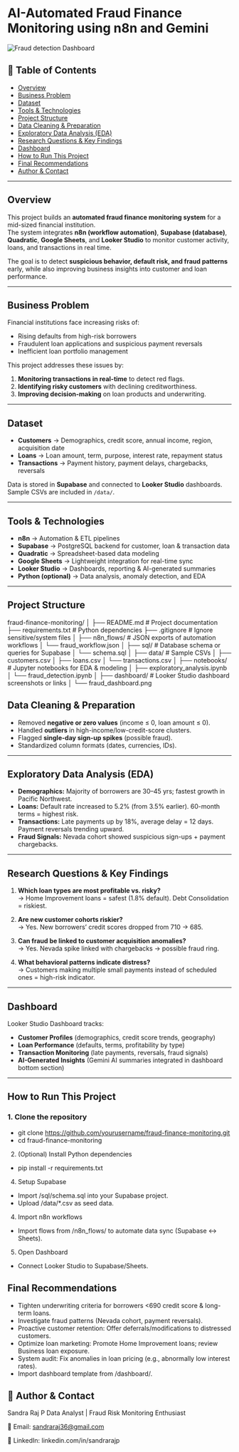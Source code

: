 # AI-Automated Fraud Finance Monitoring using n8n and Gemini  
![Fraud detection Dashboard](https://github.com/user-attachments/assets/7570ff5b-c30e-4bc2-b361-32f79beb382f)

## 📌 Table of Contents  
- [Overview](#overview)  
- [Business Problem](#business-problem)   
- [Dataset](#dataset)  
- [Tools & Technologies](#tools--technologies)  
- [Project Structure](#project-structure)  
- [Data Cleaning & Preparation](#data-cleaning--preparation)  
- [Exploratory Data Analysis (EDA)](#exploratory-data-analysis-eda)  
- [Research Questions & Key Findings](#research-questions--key-findings)  
- [Dashboard](#dashboard)  
- [How to Run This Project](#how-to-run-this-project)  
- [Final Recommendations](#final-recommendations)  
- [Author & Contact](#author--contact)  

---

## Overview  
This project builds an **automated fraud finance monitoring system** for a mid-sized financial institution.  
The system integrates **n8n (workflow automation)**, **Supabase (database)**, **Quadratic**, **Google Sheets**, and **Looker Studio** to monitor customer activity, loans, and transactions in real time.  

The goal is to detect **suspicious behavior, default risk, and fraud patterns** early, while also improving business insights into customer and loan performance.  

---

## Business Problem  
Financial institutions face increasing risks of:  
- Rising defaults from high-risk borrowers  
- Fraudulent loan applications and suspicious payment reversals  
- Inefficient loan portfolio management  

This project addresses these issues by:  
1. **Monitoring transactions in real-time** to detect red flags.  
2. **Identifying risky customers** with declining creditworthiness.  
3. **Improving decision-making** on loan products and underwriting.  

---

## Dataset  
- **Customers** → Demographics, credit score, annual income, region, acquisition date  
- **Loans** → Loan amount, term, purpose, interest rate, repayment status  
- **Transactions** → Payment history, payment delays, chargebacks, reversals  

Data is stored in **Supabase** and connected to **Looker Studio** dashboards.  
Sample CSVs are included in `/data/`.  

---

## Tools & Technologies  
- **n8n** → Automation & ETL pipelines  
- **Supabase** → PostgreSQL backend for customer, loan & transaction data  
- **Quadratic** → Spreadsheet-based data modeling  
- **Google Sheets** → Lightweight integration for real-time sync  
- **Looker Studio** → Dashboards, reporting & AI-generated summaries  
- **Python (optional)** → Data analysis, anomaly detection, and EDA  

---

## Project Structure  
fraud-finance-monitoring/
│
├── README.md # Project documentation
├── requirements.txt # Python dependencies
├── .gitignore # Ignore sensitive/system files
│
├── n8n_flows/ # JSON exports of automation workflows
│ └── fraud_workflow.json
│
├── sql/ # Database schema or queries for Supabase
│ └── schema.sql
│
├── data/ # Sample CSVs
│ ├── customers.csv
│ ├── loans.csv
│ └── transactions.csv
│
├── notebooks/ # Jupyter notebooks for EDA & modeling
│ ├── exploratory_analysis.ipynb
│ └── fraud_detection.ipynb
│
├── dashboard/ # Looker Studio dashboard screenshots or links
│ └── fraud_dashboard.png

## Data Cleaning & Preparation  
- Removed **negative or zero values** (income ≤ 0, loan amount ≤ 0).  
- Handled **outliers** in high-income/low-credit-score clusters.  
- Flagged **single-day sign-up spikes** (possible fraud).  
- Standardized column formats (dates, currencies, IDs).  

---

## Exploratory Data Analysis (EDA)  
- **Demographics:** Majority of borrowers are 30–45 yrs; fastest growth in Pacific Northwest.  
- **Loans:** Default rate increased to 5.2% (from 3.5% earlier). 60-month terms = highest risk.  
- **Transactions:** Late payments up by 18%, average delay = 12 days. Payment reversals trending upward.  
- **Fraud Signals:** Nevada cohort showed suspicious sign-ups + payment chargebacks.  

---

## Research Questions & Key Findings  
1. **Which loan types are most profitable vs. risky?**  
   → Home Improvement loans = safest (1.8% default). Debt Consolidation = riskiest.  

2. **Are new customer cohorts riskier?**  
   → Yes. New borrowers’ credit scores dropped from 710 → 685.  

3. **Can fraud be linked to customer acquisition anomalies?**  
   → Yes. Nevada spike linked with chargebacks → possible fraud ring.  

4. **What behavioral patterns indicate distress?**  
   → Customers making multiple small payments instead of scheduled ones = high-risk indicator.  

---

## Dashboard  
Looker Studio Dashboard tracks:  
- **Customer Profiles** (demographics, credit score trends, geography)  
- **Loan Performance** (defaults, terms, profitability by type)  
- **Transaction Monitoring** (late payments, reversals, fraud signals)  
- **AI-Generated Insights** (Gemini AI summaries integrated in dashboard bottom section)  

---

## How to Run This Project  

### 1. Clone the repository  
- git clone https://github.com/yourusername/fraud-finance-monitoring.git
- cd fraud-finance-monitoring

2. (Optional) Install Python dependencies
 - pip install -r requirements.txt

4. Setup Supabase
- Import /sql/schema.sql into your Supabase project.
- Upload /data/*.csv as seed data.

4. Import n8n workflows
- Import flows from /n8n_flows/ to automate data sync (Supabase ↔ Sheets).

5. Open Dashboard
- Connect Looker Studio to Supabase/Sheets.

## Final Recommendations
- Tighten underwriting criteria for borrowers <690 credit score & long-term loans.
- Investigate fraud patterns (Nevada cohort, payment reversals).
- Proactive customer retention: Offer deferrals/modifications to distressed customers.
- Optimize loan marketing: Promote Home Improvement loans; review Business loan exposure.
- System audit: Fix anomalies in loan pricing (e.g., abnormally low interest rates).
- Import dashboard template from /dashboard/.

## 👤 Author & Contact

Sandra Raj P
Data Analyst | Fraud Risk Monitoring Enthusiast

📧 Email: sandraraj36@gmail.com

🔗 LinkedIn: linkedin.com/in/sandrarajp




